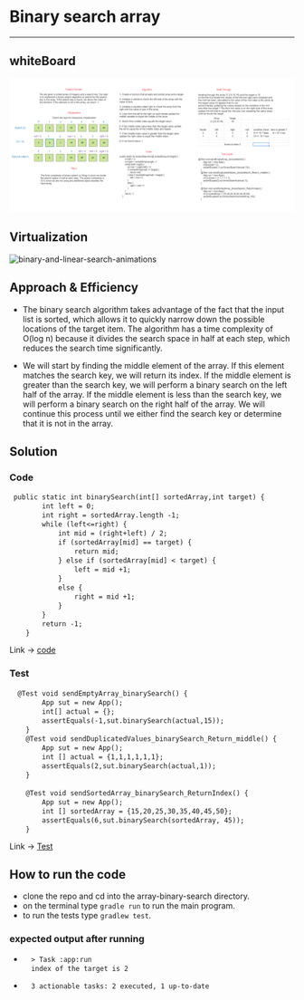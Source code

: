 # Binary search array

---

## whiteBoard

![whiteboard](./binarySearch.PNG)

## Virtualization
![binary-and-linear-search-animations](https://user-images.githubusercontent.com/60603704/230966462-7d17e971-723f-4a04-8406-1930bb8ba8db.gif)

## Approach & Efficiency

- The binary search algorithm takes advantage of the fact that the input list is sorted, which allows it to quickly narrow down the possible locations of the target item. The algorithm has a time complexity of O(log n) because it divides the search space in half at each step, which reduces the search time significantly.

- We will start by finding the middle element of the array. If this element matches the search key, we will return its index. If the middle element is greater than the search key, we will perform a binary search on the left half of the array. If the middle element is less than the search key, we will perform a binary search on the right half of the array. We will continue this process until we either find the search key or determine that it is not in the array.

## Solution

### Code

```
 public static int binarySearch(int[] sortedArray,int target) {
        int left = 0;
        int right = sortedArray.length -1;
        while (left<=right) {
            int mid = (right+left) / 2;
            if (sortedArray[mid] == target) {
                return mid;
            } else if (sortedArray[mid] < target) {
                left = mid +1;
            }
            else {
                right = mid +1;
            }
        }
        return -1;
    }
```

Link -> [code](./app/src/main/java/array/binary/search/App.java)

### Test

```
  @Test void sendEmptyArray_binarySearch() {
        App sut = new App();
        int[] actual = {};
        assertEquals(-1,sut.binarySearch(actual,15));
    }
    @Test void sendDuplicatedValues_binarySearch_Return_middle() {
        App sut = new App();
        int [] actual = {1,1,1,1,1,1};
        assertEquals(2,sut.binarySearch(actual,1));
    }

    @Test void sendSortedArray_binarySearch_ReturnIndex() {
        App sut = new App();
        int [] sortedArray = {15,20,25,30,35,40,45,50};
        assertEquals(6,sut.binarySearch(sortedArray, 45));
    }
```

Link -> [Test](./app/src/test/java/array/binary/search/AppTest.java)


## How to run the code 

- clone the repo and cd into the array-binary-search directory.
- on the terminal type `gradle run` to run the main program.
- to run the tests type `gradlew test`.


### expected output after running 
- ```
    > Task :app:run
    index of the target is 2
    ```
- ```
    3 actionable tasks: 2 executed, 1 up-to-date
    ```